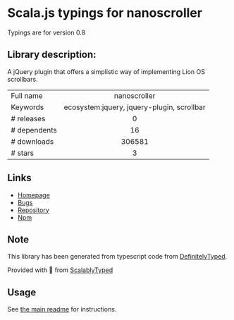 
# Scala.js typings for nanoscroller

Typings are for version 0.8

## Library description:
A jQuery plugin that offers a simplistic way of implementing Lion OS scrollbars.

|                    |                 |
| ------------------ | :-------------: |
| Full name          | nanoscroller |
| Keywords           | ecosystem:jquery, jquery-plugin, scrollbar |
| # releases         | 0 |
| # dependents       | 16 |
| # downloads        | 306581 |
| # stars            | 3 |

## Links
- [Homepage](https://github.com/jamesflorentino/nanoScrollerJS)
- [Bugs](https://github.com/jamesflorentino/nanoScrollerJS/issues)
- [Repository](https://github.com/jamesflorentino/nanoScrollerJS)
- [Npm](https://www.npmjs.com/package/nanoscroller)
    


## Note
This library has been generated from typescript code from [DefinitelyTyped](https://definitelytyped.org).

Provided with :purple_heart: from [ScalablyTyped](https://github.com/oyvindberg/ScalablyTyped)

## Usage
See [the main readme](../../readme.md) for instructions.


